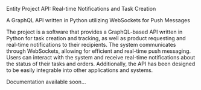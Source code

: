 


Entity Project API: Real-time Notifications and Task Creation


A GraphQL API written in Python utilizing WebSockets for Push Messages

The project is a software that provides a GraphQL-based API written in Python for task creation and tracking, as well as product requesting and real-time notifications to their recipients. The system communicates through WebSockets, allowing for efficient and real-time push messaging. 
Users can interact with the system and receive real-time notifications about the status of their tasks and orders. Additionally, the API has been designed to be easily integrable into other applications and systems.

Documentation available soon...
